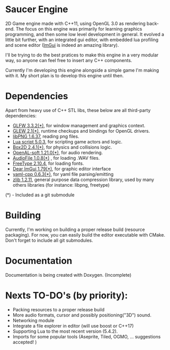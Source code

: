 # Saucer Engine
2D Game engine made with C++11, using OpenGL 3.0 as rendering back-end.
The focus on this engine was primarily for learning graphics programming, and then some low level development in general. It evolved a little bit further, with an integrated gui editor, with embedded lua profiling and scene editor ([ImGui](https://github.com/ocornut/imgui) is indeed an amazing library).

I'll be trying to do the best pratices to make this engine in a very modular way, so anyone can feel free to insert any C++ components.

Currently I'm developing this engine alongside a simple game I'm making with it. My short plan is to develop this engine until then.

# Dependencies 
Apart from heavy use of C++ STL libs, these below are all third-party dependencies:
- [GLFW 3.3.2(*)](https://github.com/glfw/glfw/tree/3.3.2), for window management and graphics context.
- [GLEW 2.1(*)](https://github.com/nigels-com/glew/tree/glew-2.1.0), runtime checkups and bindings for OpenGL drivers.
- [libPNG 1.6.37](http://www.libpng.org/pub/png/libpng.html), reading png files.
- [Lua script 5.0.3](https://www.lua.org/home.html), for scripting game actors and logic.
- [Box2D 2.4.1(*)](https://github.com/erincatto/box2d/tree/v2.4.1), for physics and collisions logic.
- [OpenAL-soft 1.21.0(*)](https://github.com/kcat/openal-soft/tree/openal-soft-1.21.0), for audio rendering.
- [AudioFile 1.0.8(*)](https://github.com/adamstark/AudioFile/tree/1.0.8) , for loading .WAV files.
- [FreeType 2.10.4](https://www.freetype.org/index.html), for loading fonts.
- [Dear ImGui 1.79(*)](https://github.com/ocornut/imgui/tree/v1.79), for graphic editor interface
- [yaml-cpp 0.6.3(*)](https://github.com/jbeder/yaml-cpp/tree/yaml-cpp-0.6.3), for yaml file parsing/emitting
- [zlib 1.2.11](https://zlib.net/), general purpose data compression library, used by many others libraries (for instance: libpng, freetype)

(*) - Included as a git submodule

# Building
Currently, I'm working on building a proper release build (resource packaging). For now, you can easily build the editor executable with CMake. Don't forget to include all git submodules.

# Documentation
Documentation is being created with Doxygen. (Incomplete)

# Nexts TO-DO's (by priority):
- Packing resources to a proper release build
- More audio formats, cursor and possibly positioning("3D") sound.
- Networking module
- Integrate a file explorer in editor (will use boost or C++17) 
- Supporting Lua to the most recent version (5.4.2).
- Imports for some popular tools (Aseprite, Tiled, OGMO, ... suggestions accepted! )
